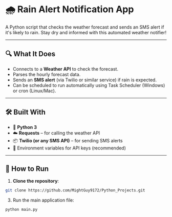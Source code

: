 # 🌧️ Rain Alert Notification App

A Python script that checks the weather forecast and sends an SMS alert if it's likely to rain. Stay dry and informed with this automated weather notifier!

---

## 🔍 What It Does

- Connects to a **Weather API** to check the forecast.
- Parses the hourly forecast data.
- Sends an **SMS alert** (via Twilio or similar service) if rain is expected.
- Can be scheduled to run automatically using Task Scheduler (Windows) or cron (Linux/Mac).

---

## 🛠️ Built With

- 🐍 **Python 3**
- ☁️ **Requests** – for calling the weather API
- 📦 **Twilio (or any SMS API)** – for sending SMS alerts
- 🔐 Environment variables for API keys (recommended)

---

## 🚀 How to Run

1. **Clone the repository**:

```bash
git clone https://github.com/MightGuy9172/Python_Projects.git
```

3. Run the main application file:

```sh
python main.py
```

